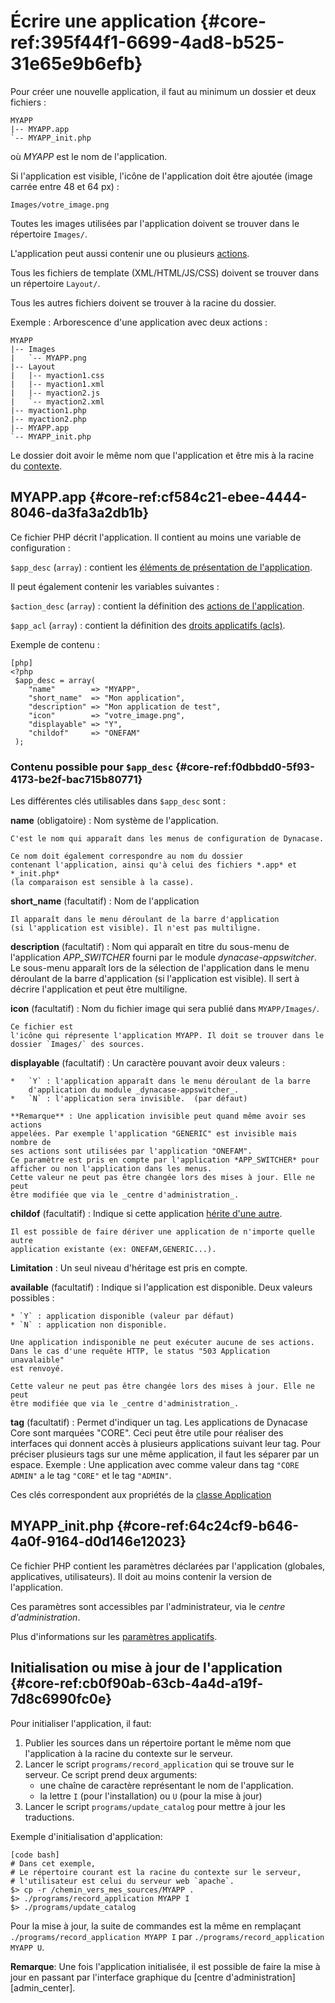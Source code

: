 # Écrire une application {#core-ref:395f44f1-6699-4ad8-b525-31e65e9b6efb}

Pour créer une nouvelle application, il faut au minimum un dossier et deux
fichiers :

    MYAPP
    |-- MYAPP.app
    `-- MYAPP_init.php

où *MYAPP* est le nom de l'application.

Si l'application est visible, l'icône de l'application doit être ajoutée
(image carrée entre 48 et 64 px) :

    Images/votre_image.png

Toutes les images utilisées par l'application doivent se trouver dans le
répertoire `Images/`.

L'application peut aussi contenir une ou plusieurs [actions][actions].

Tous les fichiers de template (XML/HTML/JS/CSS) doivent se trouver dans un
répertoire `Layout/`.

Tous les autres fichiers doivent se trouver à la racine du dossier.

Exemple : Arborescence d'une application avec deux actions :

    MYAPP
    |-- Images
    |   `-- MYAPP.png
    |-- Layout
    |   |-- myaction1.css
    |   |-- myaction1.xml
    |   |-- myaction2.js
    |   `-- myaction2.xml
    |-- myaction1.php
    |-- myaction2.php
    |-- MYAPP.app
    `-- MYAPP_init.php

Le dossier doit avoir le même nom que l'application et être mis à la racine du
[contexte][contexte].

## MYAPP.app {#core-ref:cf584c21-ebee-4444-8046-da3fa3a2db1b}

Ce fichier PHP décrit l'application.
Il contient au moins une variable de configuration :

`$app_desc` (`array`)
:   contient les [éléments de présentation de l'application][app_desc].

Il peut également contenir les variables suivantes :

`$action_desc` (`array`)
:   contient la définition des [actions de l'application][actions].

`$app_acl` (`array`)
:   contient la définition des [droits applicatifs (acls)][droits_applicatifs].

Exemple de contenu :

    [php]
    <?php
     $app_desc = array(
        "name"        => "MYAPP",
        "short_name"  => "Mon application",
        "description" => "Mon application de test",
        "icon"        => "votre_image.png",
        "displayable" => "Y",
        "childof"     => "ONEFAM"
     );
            

### Contenu possible pour `$app_desc` {#core-ref:f0dbbdd0-5f93-4173-be2f-bac715b80771}

Les différentes clés utilisables dans `$app_desc` sont :

**name** (obligatoire)
:   Nom système de l'application.
    
    C'est le nom qui apparaît dans les menus de configuration de Dynacase.
    
    Ce nom doit également correspondre au nom du dossier
    contenant l'application, ainsi qu'à celui des fichiers *.app* et *_init.php*
    (la comparaison est sensible à la casse).

**short_name** (facultatif)
:   Nom de l'application
    
    Il apparaît dans le menu déroulant de la barre d'application
    (si l'application est visible). Il n'est pas multiligne.

**description** (facultatif)
:   Nom qui apparaît en titre du sous-menu de l'application *APP_SWITCHER* 
    fourni par le module _dynacase-appswitcher_. Le sous-menu apparaît lors de
    la sélection de l'application dans le menu déroulant de la barre
    d'application (si l'application est visible). Il sert à décrire
    l'application et peut être multiligne.

**icon** (facultatif)
:   Nom du fichier image qui sera publié dans `MYAPP/Images/`.
    
    Ce fichier est
    l'icône qui répresente l'application MYAPP. Il doit se trouver dans le
    dossier `Images/` des sources.

**displayable** (facultatif)
: Un caractère pouvant avoir deux valeurs :
    
    *   `Y` : l'application apparaît dans le menu déroulant de la barre
        d'application du module _dynacase-appswitcher_.
    *   `N` : l'application sera invisible.  (par défaut)
    
    **Remarque** : Une application invisible peut quand même avoir ses actions
    appelées. Par exemple l'application "GENERIC" est invisible mais nombre de
    ses actions sont utilisées par l'application "ONEFAM".
    Ce paramètre est pris en compte par l'application *APP_SWITCHER* pour
    afficher ou non l'application dans les menus.  
    Cette valeur ne peut pas être changée lors des mises à jour. Elle ne peut
    être modifiée que via le _centre d'administration_.

**childof** (facultatif)
:   Indique si cette application [hérite d'une autre][childofapp].
    
    Il est possible de faire dériver une application de n'importe quelle autre
    application existante (ex: ONEFAM,GENERIC...).

   **Limitation** : Un seul niveau d'héritage est pris en compte.

**available** (facultatif) 
:   Indique si l'application est disponible. Deux valeurs possibles :
    
    * `Y` : application disponible (valeur par défaut) 
    * `N` : application non disponible. 
    
    Une application indisponible ne peut exécuter aucune de ses actions.
    Dans le cas d'une requête HTTP, le status "503 Application unavalaible"
    est renvoyé.
    
    Cette valeur ne peut pas être changée lors des mises à jour. Elle ne peut
    être modifiée que via le _centre d'administration_.

**tag** (facultatif)
:   Permet d'indiquer un tag. Les applications de Dynacase Core sont
    marquées "CORE". Ceci peut être utile pour réaliser des interfaces 
    qui donnent accès à plusieurs applications suivant leur tag. Pour 
    préciser plusieurs tags sur une même application, il faut les séparer par un
    espace. Exemple : Une application avec comme valeur dans tag `"CORE ADMIN"`
    a le tag `"CORE"` et le tag `"ADMIN"`.

Ces clés correspondent aux propriétés de la [classe Application][classapplication]

## MYAPP_init.php {#core-ref:64c24cf9-b646-4a0f-9164-d0d146e12023}

Ce fichier PHP contient les paramètres déclarées par l'application
(globales, applicatives, utilisateurs). Il doit au moins contenir la version de
l'application.

Ces paramètres sont accessibles par l'administrateur, via le
_centre d'administration_.

Plus d'informations sur les [paramètres applicatifs][parametres_applicatifs].

## Initialisation ou mise à jour de l'application {#core-ref:cb0f90ab-63cb-4a4d-a19f-7d8c6990fc0e}

Pour initialiser l'application, il faut:

1.  Publier les sources dans un répertoire portant le même nom que l'application
    à la racine du contexte sur le serveur.
2.  Lancer le script `programs/record_application` qui se trouve sur le serveur.
    Ce script prend deux arguments: 
    *   une chaîne de caractère représentant le nom de l'application.
    *   la lettre `I` (pour l'installation) ou `U` (pour la mise à jour)
3.  Lancer le script `programs/update_catalog` pour mettre à jour les
    traductions.

Exemple d'initialisation d'application:

    [code bash]
    # Dans cet exemple,
    # Le répertoire courant est la racine du contexte sur le serveur,
    # l'utilisateur est celui du serveur web `apache`.
    $> cp -r /chemin_vers_mes_sources/MYAPP .
    $> ./programs/record_application MYAPP I
    $> ./programs/update_catalog

Pour la mise à jour, la suite de commandes est la même en remplaçant
`./programs/record_application MYAPP I` par
`./programs/record_application MYAPP U`.

**Remarque**: Une fois l'application initialisée, il est possible de faire la
mise à jour en passant par l'interface graphique du [centre d'administration]
[admin_center].


<!-- links -->
[actions]: #core-ref:e67d8aeb-939c-46e3-9be8-6fc3ba75ebc2
[contexte]: #FIXME
[app_desc]: #core-ref:f0dbbdd0-5f93-4173-be2f-bac715b80771
[droits_applicatifs]: #core-ref:a98b72ea-c063-4907-abc4-e5171ab55e59
[parametres_applicatifs]: #core-ref:c3d9cb18-16d0-435a-b8c2-5fa6ac06c522
[childofapp]: #core-ref:3fb1bd33-0190-4e8c-96f5-6a8c0f084e6f
[classapplication]: #core-ref:5fca4352-702f-44fb-8ffa-3686545c6c67
[centre_administration]: #FIXME